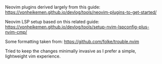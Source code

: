 Neovim plugins derived largely from this guide: https://vonheikemen.github.io/devlog/tools/neovim-plugins-to-get-started/

Neovim LSP setup based on this related guide: https://vonheikemen.github.io/devlog/tools/setup-nvim-lspconfig-plus-nvim-cmp/

Some formatting taken from: https://github.com/folke/trouble.nvim

Tried to keep the changes minimally invasive as I prefer a simple, lightweight vim experience.
